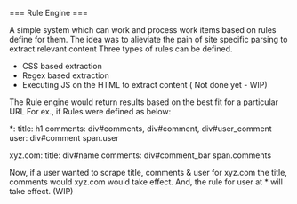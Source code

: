 === Rule Engine ===

A simple system which can work and process work items based on rules define for them.
The idea was to alieviate the pain of site specific parsing to extract relevant content
Three types of rules can be defined.
- CSS based extraction
- Regex based extraction
- Executing JS on the HTML to extract content ( Not done yet - WIP)

The Rule engine would return results based on the best fit for a particular URL
For ex., if Rules were defined as below:

*:
    title: h1
    comments: div#comments, div#comment, div#user_comment
    user: div#comment span.user

xyz.com: 
    title: div#name
    comments: div#comment_bar span.comments


Now, if a user wanted to scrape title, comments & user for xyz.com
the title, comments would xyz.com would take effect. And, the rule for user
at * will take effect. (WIP)

